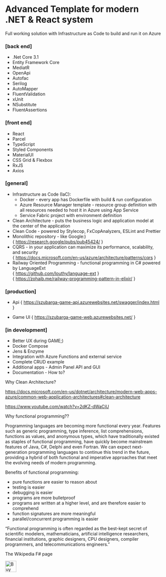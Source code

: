 # Advanced Template for modern .NET & React system #

Full working solution with Infrastructure as Code to build and run it on Azure

### [back end] ###
- .Net Core 3.1
- Entity Framework Core
- MediatR
- OpenApi
- Autofac
- Serilog
- AutoMapper
- FluentValidation
- xUnit
- NSubstitute
- FluentAssertions

### [front end] ###
- React
- Parcel
- TypeScript
- Styled Components
- MaterialUI
- CSS Grid & Flexbox
- RxJS
- Axios

### [general] ###
* Infrastructure as Code (IaC):
    * Docker - every app has Dockerfile with build & run configuration
    * Azure Resource Manager template - resource group definition with all resources needed to host it in Azure using App Service
    * Service Fabric project with environment definition
* Clean Architecture - puts the business logic and application model at the center of the application
* Clean Code - powered by Stylecop, FxCopAnalyzers, ESLint and Prettier
* Monolithic repository - like Google:)\
{ https://research.google/pubs/pub45424/ }
* CQRS - in your application can maximize its performance, scalability, and security\
{ https://docs.microsoft.com/en-us/azure/architecture/patterns/cqrs }
* Railway Oriented Programming - functional programming in C# powered by LanguageExt\
{ https://github.com/louthy/language-ext }\
{ https://zohaib.me/railway-programming-pattern-in-elixir/ }

### [production] ###
* Api
{ https://szubarga-game-api.azurewebsites.net/swagger/index.html }

* Game UI
{ https://szubarga-game-web.azurewebsites.net/ }

### [in development] ###
- Better UX during GAME;)
- Docker Compose
- Jens & Enzyme
- Integration with Azure Functions and external service
- Complete CRUD example
- Additional apps - Admin Panel API and GUI
- Documentation - How to?

Why Clean Architecture?

https://docs.microsoft.com/en-us/dotnet/architecture/modern-web-apps-azure/common-web-application-architectures#clean-architecture

https://www.youtube.com/watch?v=2dKZ-dWaCiU


Why functional programming??

Programming languages are becoming more functional every year.
Features such as generic programming, type inference, list comprehensions, functions as values, and anonymous types, which have traditionally existed as staples of functional programming, have quickly become mainstream features of Java, C#, Delphi and even Fortran.
We can expect next-generation programming languages to continue this trend in the future, providing a hybrid of both functional and imperative approaches that meet the evolving needs of modern programming.

Benefits of functional programming:
 - pure functions are easier to reason about
 - testing is easier
 - debugging is easier
 - programs are more bulletproof
 - programs are written at a higher level, and are therefore easier to comprehend
 - function signatures are more meaningful
 - parallel/concurrent programming is easier

“Functional programming is often regarded as the best-kept secret of scientific modelers, mathematicians, artificial intelligence researchers, financial institutions, graphic designers, CPU designers, compiler programmers, and telecommunications engineers.”

The Wikipedia F# page

<a href='https://ko-fi.com/N4N11FCB5' target='_blank'><img height='36' style='border:0px;height:36px;' src='https://az743702.vo.msecnd.net/cdn/kofi3.png?v=2' border='0' alt='Buy Me a Coffee at ko-fi.com' /></a>
